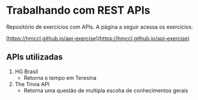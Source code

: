 # Trabalhando com REST APIs

Repositório de exercícios com APIs. A página a seguir acessa os exercícios.

[https://hmccl.github.io/api-exercise](https://hmccl.github.io/api-exercise)

## APIs utilizadas

1. HG Brasil
    - Retorna o tempo em Teresina
1. The Trivia API
    - Retorna uma questão de multipla escoha de conhecimentos gerais

